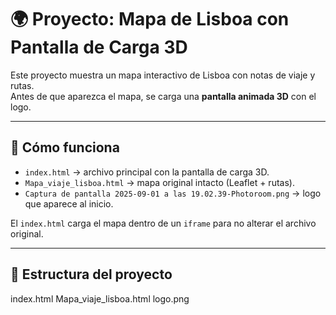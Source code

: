 # 🌍 Proyecto: Mapa de Lisboa con Pantalla de Carga 3D

Este proyecto muestra un mapa interactivo de Lisboa con notas de viaje y rutas.  
Antes de que aparezca el mapa, se carga una **pantalla animada 3D** con el logo.

---

## 🚀 Cómo funciona
- `index.html` → archivo principal con la pantalla de carga 3D.  
- `Mapa_viaje_lisboa.html` → mapa original intacto (Leaflet + rutas).  
- `Captura de pantalla 2025-09-01 a las 19.02.39-Photoroom.png` → logo que aparece al inicio.

El `index.html` carga el mapa dentro de un `iframe` para no alterar el archivo original.

---

## 📂 Estructura del proyecto
index.html
Mapa_viaje_lisboa.html
logo.png

